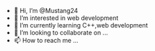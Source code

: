 - 👋 Hi, I’m @Mustang24
- 👀 I’m interested in web development
- 🌱 I’m currently learning C++,web development
- 💞️ I’m looking to collaborate on ...
- 📫 How to reach me ...

<!---
Mustang24/Mustang24 is a ✨ special ✨ repository because its `README.md` (this file) appears on your GitHub profile.
You can click the Preview link to take a look at your changes.
--->
